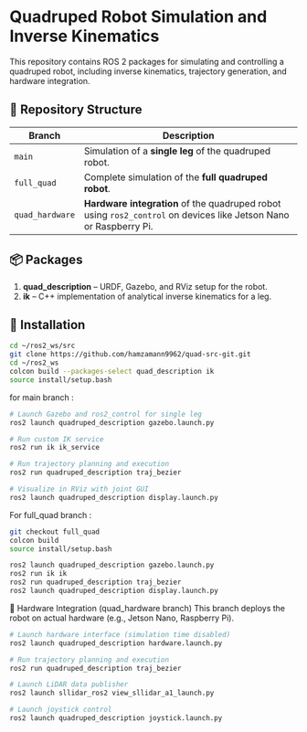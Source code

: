 # Quadruped Robot Simulation and Inverse Kinematics

This repository contains ROS 2 packages for simulating and controlling a quadruped robot, including inverse kinematics, trajectory generation, and hardware integration.

## 🧭 Repository Structure

| Branch           | Description                                                                 |
|------------------|-----------------------------------------------------------------------------|
| `main`           | Simulation of a **single leg** of the quadruped robot.                      |
| `full_quad`      | Complete simulation of the **full quadruped robot**.                        |
| `quad_hardware`  | **Hardware integration** of the quadruped robot using `ros2_control` on devices like Jetson Nano or Raspberry Pi. |

## 📦 Packages

1. **quad_description** – URDF, Gazebo, and RViz setup for the robot.  
2. **ik** – C++ implementation of analytical inverse kinematics for a leg.

## 🚀 Installation

```bash
cd ~/ros2_ws/src
git clone https://github.com/hamzamann9962/quad-src-git.git
cd ~/ros2_ws
colcon build --packages-select quad_description ik
source install/setup.bash
```
for main branch :

```bash
# Launch Gazebo and ros2_control for single leg
ros2 launch quadruped_description gazebo.launch.py

# Run custom IK service
ros2 run ik ik_service

# Run trajectory planning and execution
ros2 run quadruped_description traj_bezier

# Visualize in RViz with joint GUI
ros2 launch quadruped_description display.launch.py
```
For full_quad branch :
```bash
git checkout full_quad
colcon build
source install/setup.bash
```
```bash
ros2 launch quadruped_description gazebo.launch.py
ros2 run ik ik
ros2 run quadruped_description traj_bezier
ros2 launch quadruped_description display.launch.py
```
🤖 Hardware Integration (quad_hardware branch)
This branch deploys the robot on actual hardware (e.g., Jetson Nano, Raspberry Pi).

```bash
# Launch hardware interface (simulation time disabled)
ros2 launch quadruped_description hardware.launch.py

# Run trajectory planning and execution
ros2 run quadruped_description traj_bezier

# Launch LiDAR data publisher
ros2 launch sllidar_ros2 view_sllidar_a1_launch.py

# Launch joystick control
ros2 launch quadruped_description joystick.launch.py
```



